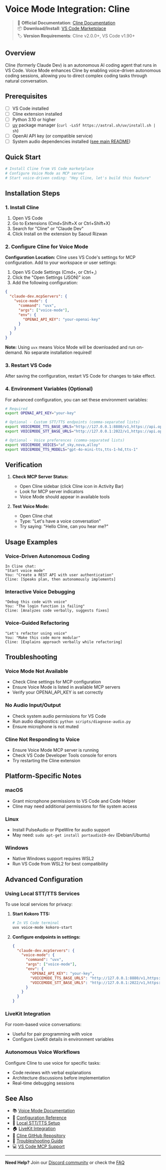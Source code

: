 # Voice Mode Integration: Cline

> 🔗 **Official Documentation**: [Cline Documentation](https://github.com/saoudrizwan/claude-dev)  
> 📦 **Download/Install**: [VS Code Marketplace](https://marketplace.visualstudio.com/items?itemName=saoudrizwan.claude-dev)  
> 🏷️ **Version Requirements**: Cline v2.0.0+, VS Code v1.90+

## Overview

Cline (formerly Claude Dev) is an autonomous AI coding agent that runs in VS Code. Voice Mode enhances Cline by enabling voice-driven autonomous coding sessions, allowing you to direct complex coding tasks through natural conversation.

## Prerequisites

- [ ] VS Code installed
- [ ] Cline extension installed
- [ ] Python 3.10 or higher
- [ ] [uv](https://github.com/astral-sh/uv) package manager (`curl -LsSf https://astral.sh/uv/install.sh | sh`)
- [ ] OpenAI API key (or compatible service)
- [ ] System audio dependencies installed ([see main README](../../README.md#system-dependencies))

## Quick Start

```bash
# Install Cline from VS Code marketplace
# Configure Voice Mode as MCP server
# Start voice-driven coding: "Hey Cline, let's build this feature"
```

## Installation Steps

### 1. Install Cline

1. Open VS Code
2. Go to Extensions (Cmd+Shift+X or Ctrl+Shift+X)
3. Search for "Cline" or "Claude Dev"
4. Click Install on the extension by Saoud Rizwan

### 2. Configure Cline for Voice Mode

**Configuration Location:**
Cline uses VS Code's settings for MCP configuration. Add to your workspace or user settings:

1. Open VS Code Settings (Cmd+, or Ctrl+,)
2. Click the "Open Settings (JSON)" icon
3. Add the following configuration:

```json
{
  "claude-dev.mcpServers": {
    "voice-mode": {
      "command": "uvx",
      "args": ["voice-mode"],
      "env": {
        "OPENAI_API_KEY": "your-openai-key"
      }
    }
  }
}
```

**Note:** Using `uvx` means Voice Mode will be downloaded and run on-demand. No separate installation required!

### 3. Restart VS Code

After saving the configuration, restart VS Code for changes to take effect.

### 4. Environment Variables (Optional)

For advanced configuration, you can set these environment variables:

```bash
# Required
export OPENAI_API_KEY="your-key"

# Optional - Custom STT/TTS endpoints (comma-separated lists)
export VOICEMODE_TTS_BASE_URLS="http://127.0.0.1:8880/v1,https://api.openai.com/v1"
export VOICEMODE_STT_BASE_URLS="http://127.0.0.1:2022/v1,https://api.openai.com/v1"

# Optional - Voice preferences (comma-separated lists)
export VOICEMODE_VOICES="af_sky,nova,alloy"
export VOICEMODE_TTS_MODELS="gpt-4o-mini-tts,tts-1-hd,tts-1"
```

## Verification

1. **Check MCP Server Status:**
   - Open Cline sidebar (click Cline icon in Activity Bar)
   - Look for MCP server indicators
   - Voice Mode should appear in available tools

2. **Test Voice Mode:**
   - Open Cline chat
   - Type: "Let's have a voice conversation"
   - Try saying: "Hello Cline, can you hear me?"

## Usage Examples

### Voice-Driven Autonomous Coding
```
In Cline chat:
"Start voice mode"
You: "Create a REST API with user authentication"
Cline: [Speaks plan, then autonomously implements]
```

### Interactive Voice Debugging
```
"Debug this code with voice"
You: "The login function is failing"
Cline: [Analyzes code verbally, suggests fixes]
```

### Voice-Guided Refactoring
```
"Let's refactor using voice"
You: "Make this code more modular"
Cline: [Explains approach verbally while refactoring]
```

## Troubleshooting

### Voice Mode Not Available
- Check Cline settings for MCP configuration
- Ensure Voice Mode is listed in available MCP servers
- Verify your OPENAI_API_KEY is set correctly

### No Audio Input/Output
- Check system audio permissions for VS Code
- Run audio diagnostics: `python scripts/diagnose-audio.py`
- Ensure microphone is not muted

### Cline Not Responding to Voice
- Ensure Voice Mode MCP server is running
- Check VS Code Developer Tools console for errors
- Try restarting the Cline extension

## Platform-Specific Notes

### macOS
- Grant microphone permissions to VS Code and Code Helper
- Cline may need additional permissions for file system access

### Linux
- Install PulseAudio or PipeWire for audio support
- May need: `sudo apt-get install portaudio19-dev` (Debian/Ubuntu)

### Windows
- Native Windows support requires WSL2
- Run VS Code from WSL2 for best compatibility

## Advanced Configuration

### Using Local STT/TTS Services

To use local services for privacy:

1. **Start Kokoro TTS:**
   ```bash
   # In VS Code terminal
   uvx voice-mode kokoro-start
   ```

2. **Configure endpoints in settings:**
   ```json
   {
     "claude-dev.mcpServers": {
       "voice-mode": {
         "command": "uvx",
         "args": ["voice-mode"],
         "env": {
           "OPENAI_API_KEY": "your-key",
           "VOICEMODE_TTS_BASE_URLS": "http://127.0.0.1:8880/v1,https://api.openai.com/v1",
           "VOICEMODE_STT_BASE_URLS": "http://127.0.0.1:2022/v1,https://api.openai.com/v1"
         }
       }
     }
   }
   ```

### LiveKit Integration

For room-based voice conversations:
- Useful for pair programming with voice
- Configure LiveKit details in environment variables

### Autonomous Voice Workflows

Configure Cline to use voice for specific tasks:
- Code reviews with verbal explanations
- Architecture discussions before implementation
- Real-time debugging sessions

## See Also

- 📚 [Voice Mode Documentation](../../README.md)
- 🔧 [Configuration Reference](../configuration.md)
- 🎤 [Local STT/TTS Setup](../whisper.md)
- 🏠 [LiveKit Integration](../livekit/README.md)
- 💬 [Cline GitHub Repository](https://github.com/saoudrizwan/claude-dev)
- 🐛 [Troubleshooting Guide](../troubleshooting/README.md)
- 💻 [VS Code MCP Support](https://code.visualstudio.com/docs)

---

**Need Help?** Join our [Discord community](https://discord.gg/Hm7dF3uCfG) or check the [FAQ](../../README.md#troubleshooting)